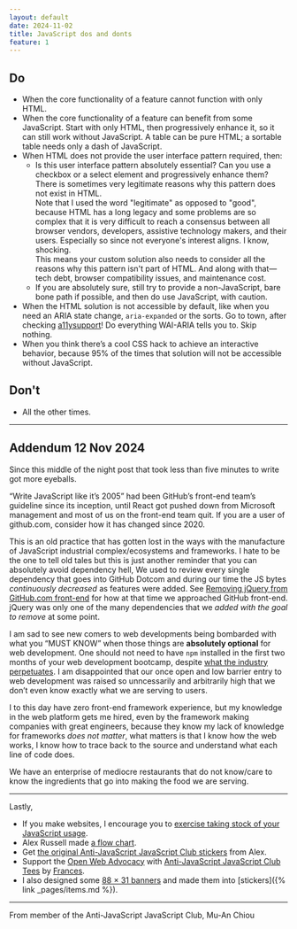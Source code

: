 ```yaml
---
layout: default
date: 2024-11-02
title: JavaScript dos and donts
feature: 1
---
```


## Do

- When the core functionality of a feature cannot function with only HTML.
- When the core functionality of a feature can benefit from some JavaScript. Start with only HTML, then progressively enhance it, so it can still work without JavaScript. A table can be pure HTML; a sortable table needs only a dash of JavaScript.
- When HTML does not provide the user interface pattern required, then:
    - Is this user interface pattern absolutely essential? Can you use a checkbox or a select element and progressively enhance them? There is sometimes very legitimate reasons why this pattern does not exist in HTML.   
    Note that I used the word "legitimate" as opposed to "good", because HTML has a long legacy and some problems are so complex that it is very difficult to reach a consensus between all browser vendors, developers, assistive technology makers, and their users. Especially so since not everyone's interest aligns. I know, shocking.   
    This means your custom solution also needs to consider all the reasons why this pattern isn't part of HTML. And along with that—tech debt, browser compatibility issues, and maintenance cost.
    - If you are absolutely sure, still try to provide a non-JavaScript, bare bone path if possible, and then do use JavaScript, with caution.
- When the HTML solution is not accessible by default, like when you need an ARIA state change, `aria-expanded` or the sorts. Go to town, after checking [a11ysupport](http://a11ysupport.io)! Do everything WAI-ARIA tells you to. Skip nothing.
- When you think there’s a cool CSS hack to achieve an interactive behavior, because 95% of the times that solution will not be accessible without JavaScript.

## Don't

- All the other times.

---

## Addendum 12 Nov 2024

Since this middle of the night post that took less than five minutes to write got more eyeballs.

“Write JavaScript like it’s 2005” had been GitHub’s front-end team’s guideline since its inception, until React got pushed down from Microsoft management and most of us on the front-end team quit. If you are a user of github.com, consider how it has changed since 2020. 

This is an old practice that has gotten lost in the ways with the manufacture of JavaScript industrial complex/ecosystems and frameworks. I hate to be the one to tell old tales but this is just another reminder that you can absolutely avoid dependency hell, We used to review every single dependency that goes into GitHub Dotcom and during our time the JS bytes *continuously decreased* as features were added. See [Removing jQuery from GitHub.com front-end](https://github.blog/engineering/engineering-principles/removing-jquery-from-github-frontend/) for how at that time we approached GitHub front-end. jQuery was only one of the many dependencies that we _added with the goal to remove_ at some point.

I am sad to see new comers to web developments being bombarded with what you “MUST KNOW” when those things are **absolutely optional** for web development. One should not need to have `npm` installed in the first two months of your web development bootcamp, despite [what the industry perpetuates](https://muan.co/notes/2024-11-07-mm). I am disappointed that our once open and low barrier entry to web development was raised so unncessarily and arbitrarily high that we don’t even know exactly what we are serving to users. 

I to this day have zero front-end framework experience, but my knowledge in the web platform gets me hired, even by the framework making companies with great engineers, because they know my lack of knowledge for frameworks _does not matter_, what matters is that I know how the web works, I know how to trace back to the source and understand what each line of code does. 

We have an enterprise of mediocre restaurants that do not know/care to know the ingredients that go into making the food we are serving. 

---

Lastly,

- If you make websites, I encourage you to [exercise taking stock of your JavaScript usage](https://muan.co/notes/2024-11-11-uu).
- Alex Russell made [a flow chart](https://mastodon.social/@slightlyoff@toot.cafe/113432958268955739).
- Get [the original Anti-JavaScript JavaScript Club stickers](https://infrequently.org/stickers/) from Alex.
- Support the [Open Web Advocacy](https://open-web-advocacy.org) with [Anti-JavaScript JavaScript Club Tees](https://www.bonfire.com/anti-javascript-javascript-club/) by [Frances](https://fberriman.com).
- I also designed some [88 &times; 31 banners](https://github.com/muan/anti-js-js.club/issues/1) and made them into [stickers]({% link _pages/items.md %}).

---

From member of the Anti-JavaScript JavaScript Club,
Mu-An Chiou
